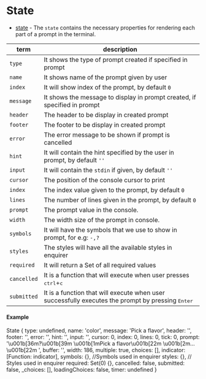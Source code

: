 # State

- [state](#state) -  The `state` contains the necessary properties for rendering each part of a prompt in the terminal.

| **term** | **description** |
| --- | --- |
| `type` | It shows the type of prompt created if specified in prompt |
| `name` | It shows name of the prompt given by user|
| `index` | It will show index of the prompt, by default `0` |
| `message` | It shows the message to display in prompt created, if specified in prompt |
| `header` | The header to be display in created prompt |
| `footer` | The footer to be display in created prompt |
| `error` | The error message to be shown if prompt is cancelled |
| `hint` | It will contain the hint specified by the user in prompt, by default `''` |
| `input` | It will contain the `stdin` if given, by default `''` |
| `cursor` | The position of the console cursor to print |
| `index` | The index value given to the prompt, by default `0` |
| `lines` | The number of lines given in the prompt, by default `0` |
| `prompt` | The prompt value in the console. |
| `width` | The width size of the prompt in console. |
| `symbols` | It will have the symbols that we use to show in prompt, for e.g: `-,?`|
| `styles` | The styles will have all the available styles in enquirer |
| `required` | It will return a Set of all required values |
| `cancelled` | It is a function that will execute when user presses <kbd>ctrl</kbd>+<kbd>c</kbd> |
| `submitted` | It is a function that will execute when user successfully executes the prompt by pressing  <kbd>Enter</kbd> |

#### Example

State {
  type: undefined,
  name: 'color',
  message: 'Pick a flavor',
  header: '',
  footer: '',
  error: '',
  hint: '',
  input: '',
  cursor: 0,
  index: 0,
  lines: 0,
  tick: 0,
  prompt: '\u001b[36m?\u001b[39m \u001b[1mPick a flavor\u001b[22m \u001b[2m…\u001b[22m ',
  buffer: '',
  width: 186,
  multiple: true,
  choices: [],
  indicator: [Function: indicator],
  symbols: {}, //Symbols used in enquirer
  styles: {}, // Styles used in enquirer
  required: Set(0) {},
  cancelled: false,
  submitted: false,
  _choices: [],
  loadingChoices: false,
  timer: undefined
}

